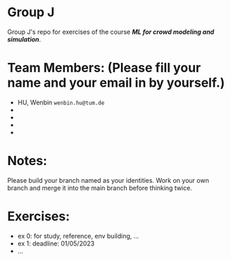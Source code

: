 # Group J
Group J's repo for exercises of the course ***ML for crowd modeling and simulation***.

# Team Members: (Please fill your name and your email in by yourself.)
 - HU, Wenbin ```wenbin.hu@tum.de``` 
 -
 -
 -
 -
 
# Notes:
Please build your branch named as your identities. Work on your own branch and merge it into the main branch before thinking twice. 

# Exercises:
 - ex 0: for study, reference, env building, ...
 - ex 1: deadline: 01/05/2023
 - ...
